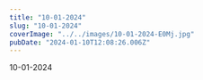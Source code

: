 ```yaml
---
title: "10-01-2024"
slug: "10-01-2024"
coverImage: "../../images/10-01-2024-E0Mj.jpg"
pubDate: "2024-01-10T12:08:26.006Z"
---
```


10-01-2024

